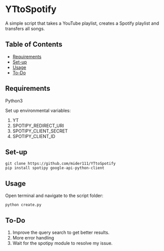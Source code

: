 # YTtoSpotify 
A simple script that takes a YouTube playlist, creates a Spotify playlist and transfers all songs.

## Table of Contents
* [Requirements](#Requirements)
* [Set-up](#Set-up)
* [Usage](#Usage)
* [To-Do](#To-Do)

## Requirements
Python3

Set up environmental variables:
1. YT
2. SPOTIPY_REDIRECT_URI
3. SPOTIPY_CLIENT_SECRET
4. SPOTIPY_CLIENT_ID
## Set-up
```
git clone https://github.com/mider111/YTtoSpotify
pip install spotipy google-api-python-client
``` 
## Usage
Open terminal and navigate to the script folder:
```
python create.py
```
## To-Do
1. Improve the query search to get better results.
2. More error handling
3. Wait for the spotipy module to resolve my issue.
